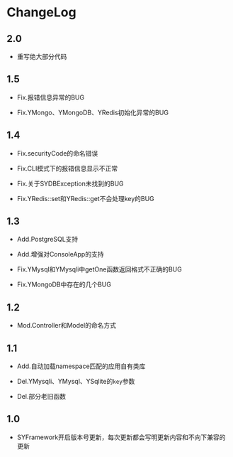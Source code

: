 # ChangeLog

## 2.0

* 重写绝大部分代码

## 1.5

* Fix.报错信息异常的BUG

* Fix.YMongo、YMongoDB、YRedis初始化异常的BUG

## 1.4

* Fix.securityCode的命名错误

* Fix.CLI模式下的报错信息显示不正常

* Fix.关于SYDBException未找到的BUG

* Fix.YRedis::set和YRedis::get不会处理key的BUG

## 1.3

* Add.PostgreSQL支持

* Add.增强对ConsoleApp的支持

* Fix.YMysql和YMysqli中getOne函数返回格式不正确的BUG

* Fix.YMongoDB中存在的几个BUG

## 1.2

* Mod.Controller和Model的命名方式

## 1.1

* Add.自动加载namespace匹配的应用自有类库

* Del.YMysqli、YMysql、YSqlite的`key`参数

* Del.部分老旧函数

## 1.0

* SYFramework开启版本号更新，每次更新都会写明更新内容和不向下兼容的更新